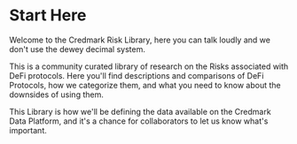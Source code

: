 # Start Here

Welcome to the Credmark Risk Library, here you can talk loudly and we don't use the dewey decimal system.&#x20;

This is a community curated library of research on the Risks associated with DeFi protocols. Here you'll find descriptions and comparisons of DeFi Protocols, how we categorize them, and what you need to know about the downsides of using them.

This Library is how we'll be defining the data available on the Credmark Data Platform, and it's a chance for collaborators to let us know what's important.
